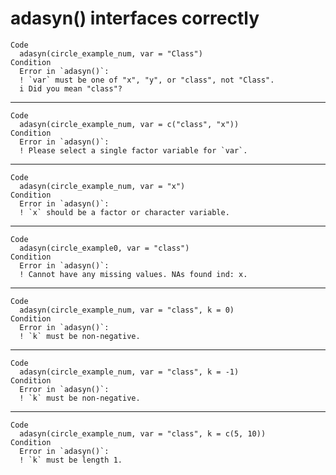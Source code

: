 # adasyn() interfaces correctly

    Code
      adasyn(circle_example_num, var = "Class")
    Condition
      Error in `adasyn()`:
      ! `var` must be one of "x", "y", or "class", not "Class".
      i Did you mean "class"?

---

    Code
      adasyn(circle_example_num, var = c("class", "x"))
    Condition
      Error in `adasyn()`:
      ! Please select a single factor variable for `var`.

---

    Code
      adasyn(circle_example_num, var = "x")
    Condition
      Error in `adasyn()`:
      ! `x` should be a factor or character variable.

---

    Code
      adasyn(circle_example0, var = "class")
    Condition
      Error in `adasyn()`:
      ! Cannot have any missing values. NAs found ind: x.

---

    Code
      adasyn(circle_example_num, var = "class", k = 0)
    Condition
      Error in `adasyn()`:
      ! `k` must be non-negative.

---

    Code
      adasyn(circle_example_num, var = "class", k = -1)
    Condition
      Error in `adasyn()`:
      ! `k` must be non-negative.

---

    Code
      adasyn(circle_example_num, var = "class", k = c(5, 10))
    Condition
      Error in `adasyn()`:
      ! `k` must be length 1.

